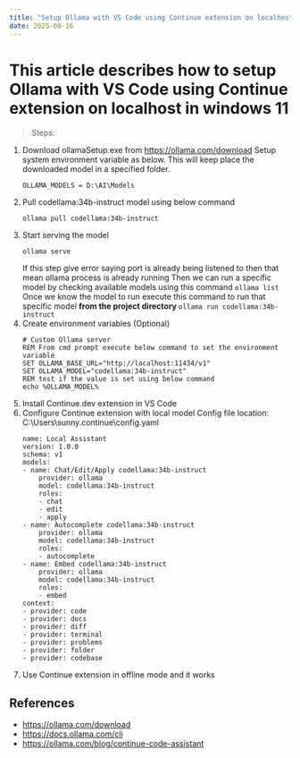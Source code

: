 ```yaml
---
title: "Setup Ollama with VS Code using Continue extension on localhost in Windows 11"
date: 2025-08-16
---
```


# This article describes how to setup Ollama with VS Code using Continue extension on localhost in windows 11

> Steps:
1. Download ollamaSetup.exe from https://ollama.com/download
    Setup system environment variable as below. This will keep place the downloaded model in a specified folder.
    ```
    OLLAMA_MODELS = D:\AI\Models
    ```
2. Pull codellama:34b-instruct model using below command
    ```
    ollama pull codellama:34b-instruct
    ```
3. Start serving the model
    ```
    ollama serve
    ```
    If this step give error saying port is already being listened to then that mean ollama process is already running
    Then we can run a specific model by checking available models using this command ``` ollama list ```
    Once we know the model to run execute this command to run that specific model <b> from the project directory </b> ```ollama run codellama:34b-instruct```
4. Create environment variables (Optional)
    ```
    # Custom Ollama server
    REM From cmd prompt execute below command to set the environment variable
    SET OLLAMA_BASE_URL="http://localhost:11434/v1"
    SET OLLAMA_MODEL="codellama:34b-instruct"
    REM test if the value is set using below command
    echo %OLLAMA_MODEL%
    ```
5. Install Continue.dev extension in VS Code
6. Configure Continue extension with local model
    Config file location: C:\Users\sunny\.continue\config.yaml
    ```
    name: Local Assistant
    version: 1.0.0
    schema: v1
    models:
    - name: Chat/Edit/Apply codellama:34b-instruct
        provider: ollama
        model: codellama:34b-instruct
        roles:
        - chat
        - edit
        - apply
    - name: Autocomplete codellama:34b-instruct
        provider: ollama
        model: codellama:34b-instruct
        roles:
        - autocomplete
    - name: Embed codellama:34b-instruct
        provider: ollama
        model: codellama:34b-instruct
        roles:
        - embed
    context:
    - provider: code
    - provider: docs
    - provider: diff
    - provider: terminal
    - provider: problems
    - provider: folder
    - provider: codebase
    ```
7. Use Continue extension in offline mode and it works

## References
- https://ollama.com/download
- https://docs.ollama.com/cli
- https://ollama.com/blog/continue-code-assistant